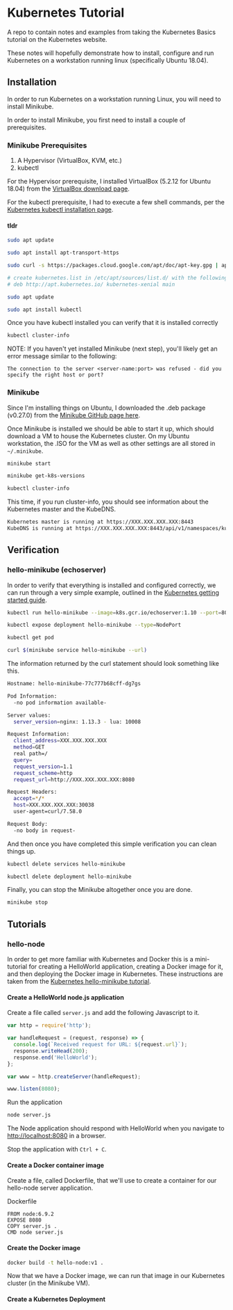 # Kubernetes Tutorial

A repo to contain notes and examples from taking the Kubernetes Basics tutorial on the Kubernetes website.

These notes will hopefully demonstrate how to install, configure and run Kubernetes on a workstation running linux (specifically Ubuntu 18.04).

## Installation

In order to run Kubernetes on a workstation running Linux, you will need to install Minikube.

In order to install Minikube, you first need to install a couple of prerequisites.

### Minikube Prerequisites

1.  A Hypervisor (VirtualBox, KVM, etc.)
2.  kubectl

For the Hypervisor prerequisite, I installed VirtualBox (5.2.12 for Ubuntu 18.04) from the [VirtualBox download page](https://www.virtualbox.org/wiki/Linux_Downloads).

For the kubectl prerequisite, I had to execute a few shell commands, per the [Kubernetes kubectl installation page](https://kubernetes.io/docs/tasks/tools/install-kubectl/).

#### tldr

```sh
sudo apt update

sudo apt install apt-transport-https

sudo curl -s https://packages.cloud.google.com/apt/doc/apt-key.gpg | apt-key add -

# create kubernetes.list in /etc/apt/sources/list.d/ with the following line:
# deb http://apt.kubernetes.io/ kubernetes-xenial main

sudo apt update

sudo apt install kubectl
```

Once you have kubectl installed you can verify that it is installed correctly

```sh
kubectl cluster-info
```

NOTE: If you haven't yet installed Minikube (next step), you'll likely get an error message similar to the following:

`The connection to the server <server-name:port> was refused - did you specify the right host or port?`

### Minikube

Since I'm installing things on Ubuntu, I downloaded the .deb package (v0.27.0) from the [Minikube GitHub page here](https://github.com/kubernetes/minikube/releases).

Once Minikube is installed we should be able to start it up, which should download a VM to house the Kubernetes cluster. On my Ubuntu workstation, the .ISO for the VM as well as other settings are all stored in `~/.minikube`.

```sh
minikube start

minikube get-k8s-versions

kubectl cluster-info
```

This time, if you run cluster-info, you should see information about the Kubernetes master and the KubeDNS.

```sh
Kubernetes master is running at https://XXX.XXX.XXX.XXX:8443
KubeDNS is running at https://XXX.XXX.XXX.XXX:8443/api/v1/namespaces/kube-system/services/kube-dns:dns/proxy
```

## Verification

### hello-minikube (echoserver)

In order to verify that everything is installed and configured correctly, we can run through a very simple example, outlined in the [Kubernetes getting started guide](https://kubernetes.io/docs/getting-started-guides/minikube/).

```sh
kubectl run hello-minikube --image=k8s.gcr.io/echoserver:1.10 --port=8080

kubectl expose deployment hello-minikube --type=NodePort

kubectl get pod

curl $(minikube service hello-minikube --url)
```

The information returned by the curl statement should look something like this.

```sh
Hostname: hello-minikube-77c777b68cff-dg7gs

Pod Information:
  -no pod information available-

Server values:
  server_version=nginx: 1.13.3 - lua: 10008

Request Information:
  client_address=XXX.XXX.XXX.XXX
  method=GET
  real path=/
  query=
  request_version=1.1
  request_scheme=http
  request_url=http://XXX.XXX.XXX.XXX:8080

Request Headers:
  accept=*/*
  host=XXX.XXX.XXX.XXX:30038
  user-agent=curl/7.58.0

Request Body:
  -no body in request-
```

And then once you have completed this simple verification you can clean things up.

```sh
kubectl delete services hello-minikube

kubectl delete deployment hello-minikube
```

Finally, you can stop the Minikube altogether once you are done.

```sh
minikube stop
```

## Tutorials

### hello-node

In order to get more familiar with Kubernetes and Docker this is a mini-tutorial for creating a HelloWorld application, creating a Docker image for it, and then deploying the Docker image in Kubernetes. These instructions are taken from the [Kubernetes hello-minikube tutorial](https://kubernetes.io/docs/tutorials/hello-minikube/).

#### Create a HelloWorld node.js application

Create a file called `server.js` and add the following Javascript to it.

```javascript
var http = require('http');

var handleRequest = (request, response) => {
  console.log(`Received request for URL: ${request.url}`);
  response.writeHead(200);
  response.end('HelloWorld');
};

var www = http.createServer(handleRequest);

www.listen(8080);
```

Run the application

```sh
node server.js
```

The Node application should respond with HelloWorld when you navigate to [http://localhost:8080](http://localhost:8080) in a browser.

Stop the application with `Ctrl + C`.

#### Create a Docker container image

Create a file, called Dockerfile, that we'll use to create a container for our hello-node server application.

Dockerfile

```docker
FROM node:6.9.2
EXPOSE 8080
COPY server.js .
CMD node server.js
```

#### Create the Docker image

```sh
docker build -t hello-node:v1 .
```

Now that we have a Docker image, we can run that image in our Kubernetes cluster (in the Minikube VM).

#### Create a Kubernetes Deployment
